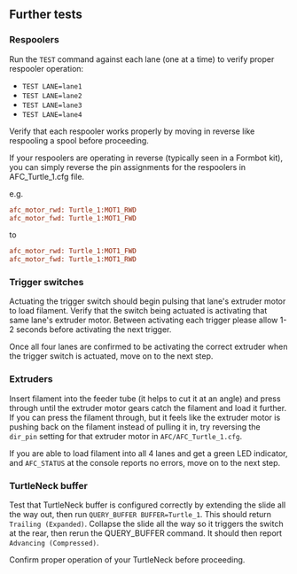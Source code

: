 ## Further tests

### Respoolers

Run the ``TEST`` command against each lane (one at a time) to verify proper respooler operation:

- `TEST LANE=lane1`
- `TEST LANE=lane2`
- `TEST LANE=lane3`
- `TEST LANE=lane4`

Verify that each respooler works properly by moving in reverse like respooling a spool before proceeding.

If your respoolers are operating in reverse (typically seen in a Formbot kit), you can simply reverse the pin assignments
for the respoolers in AFC_Turtle_1.cfg file.

e.g.

```cfg 
afc_motor_rwd: Turtle_1:MOT1_RWD
afc_motor_fwd: Turtle_1:MOT1_FWD
```

to 
```cfg
afc_motor_rwd: Turtle_1:MOT1_FWD
afc_motor_fwd: Turtle_1:MOT1_RWD
```

### Trigger switches

Actuating the trigger switch should begin pulsing that lane's extruder motor to load filament. Verify that the switch
being actuated is activating that same lane's extruder motor. Between activating each trigger please allow 1-2 seconds 
before activating the next trigger.

Once all four lanes are confirmed to be activating the correct extruder when the trigger switch is actuated, move on to
the next step.

### Extruders

Insert filament into the feeder tube (it helps to cut it at an angle) and press through until the extruder motor gears
catch the filament and load it further. If you can press the filament through, but it feels like the extruder motor is
pushing back on the filament instead of pulling it in, try reversing the `dir_pin` setting for that extruder motor in
`AFC/AFC_Turtle_1.cfg`.

If you are able to load filament into all 4 lanes and get a green LED indicator, and `AFC_STATUS` at the console
reports no errors, move on to the next step.

### TurtleNeck buffer

Test that TurtleNeck buffer is configured correctly by extending the slide all the way out, then run
`QUERY_BUFFER BUFFER=Turtle_1`. This should return `Trailing (Expanded)`. Collapse the slide all the way so it 
triggers the
switch at the rear, then rerun the QUERY_BUFFER command. It should then report `Advancing (Compressed)`.

Confirm proper operation of your TurtleNeck before proceeding.